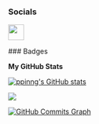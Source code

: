 
### Socials

<p align="left"> <a href="https://www.github.com/ppinng" target="_blank" rel="noreferrer"><img src="https://raw.githubusercontent.com/danielcranney/readme-generator/main/public/icons/socials/github.svg" width="32" height="32" /></a></p>
### Badges

<b>My GitHub Stats</b>

<a href="http://www.github.com/ppinng"><img src="https://github-readme-stats.vercel.app/api?username=ppinng&show_icons=true&hide=&count_private=true&title_color=0891b2&text_color=ffffff&icon_color=0891b2&bg_color=ffffff&hide_border=true&show_icons=true" alt="ppinng's GitHub stats" /></a>

<a href="http://www.github.com/ppinng"><img src="https://github-readme-streak-stats.herokuapp.com/?user=ppinng&stroke=ffffff&background=#F69A5F&ring=0891b2&fire=0891b2&currStreakNum=ffffff&currStreakLabel=0891b2&sideNums=ffffff&sideLabels=ffffff&dates=ffffff&hide_border=true" /></a>

<a href="http://www.github.com/ppinng"><img src="https://github-readme-activity-graph.cyclic.app/graph?username=ppinng&bg_color=ffffff&color=ffffff&line=0891b2&point=ffffff&area_color=ffffff&area=true&hide_border=true&custom_title=GitHub%20Commits%20Graph" alt="GitHub Commits Graph" /></a>
